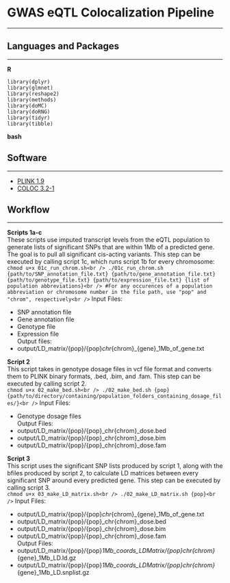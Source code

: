 # GWAS eQTL Colocalization Pipeline
---
## Languages and Packages
---
**R**
```
library(dplyr)
library(glmnet)
library(reshape2)
library(methods)
library(doMC)
library(doRNG)
library(tidyr)
library(tibble)
```
**bash**
## Software ##
---
- [PLINK 1.9](https://www.cog-genomics.org/plink/)
- [COLOC 3.2-1](https://github.com/chr1swallace/coloc)

## Workflow ##
---
**Scripts 1a-c**<br />
These scripts use imputed transcript levels from the eQTL population to generate lists of significant SNPs that are within 1Mb of a predicted gene. The goal is to pull all significant cis-acting variants. This step can be executed by calling script 1c, which runs script 1b for every chromosome:<br />
	```
	chmod u+x 01c_run_chrom.sh<br />
	./01c_run_chrom.sh {path/to/SNP_annotation_file.txt} {path/to/gene_annotation_file.txt} {path/to/genotype_file.txt} {path/to/expression_file.txt} {list of population abbreviations}<br />
	#For any occurences of a population abbreviation or chromosome number in the file path, use "pop" and "chrom", respectively<br />
	```
Input Files:<br />
- SNP annotation file<br />
- Gene annotation file<br />
- Genotype file<br />
- Expression file<br />
Output files:<br />
- output/LD_matrix/{pop}/{pop}_chr_{chrom}_{gene}_1Mb_of_gene.txt<br />

**Script 2**<br />
This script takes in genotype dosage files in vcf file format and converts them to PLINK binary formats, .bed, .bim, and .fam. This step can be executed by calling script 2.<br />
        ```
        chmod u+x 02_make_bed.sh<br />
        ./02_make_bed.sh {pop} {path/to/directory/containing/population_folders_containing_dosage_files/}<br />
        ```
Input Files:<br />
- Genotype dosage files<br />
Output Files:<br />
- output/LD_matrix/{pop}/{pop}_chr{chrom}_dose.bed<br />
- output/LD_matrix/{pop}/{pop}_chr{chrom}_dose.bim<br />
- output/LD_matrix/{pop}/{pop}_chr{chrom}_dose.fam<br />

**Script 3**<br />
This script uses the significant SNP lists produced by script 1, along with the bfiles produced by script 2, to calculate LD matrices between every significant SNP around every predicted gene. This step can be executed by calling script 3.<br />
        ```
        chmod u+x 03_make_LD_matrix.sh<br />
        ./02_make_LD_matrix.sh {pop}<br />
        ```
Input Files:<br />
- output/LD_matrix/{pop}/{pop}_chr_{chrom}_{gene}_1Mb_of_gene.txt<br />
- output/LD_matrix/{pop}/{pop}_chr{chrom}_dose.bed<br />
- output/LD_matrix/{pop}/{pop}_chr{chrom}_dose.bim<br />
- output/LD_matrix/{pop}/{pop}_chr{chrom}_dose.fam<br />
Output Files:<br />
- output/LD_matrix/{pop}/{pop}_1Mb_coords_LDMatrix/{pop}_chr_{chrom}_{gene}_1Mb_LD.ld.gz<br />
- output/LD_matrix/{pop}/{pop}_1Mb_coords_LDMatrix/{pop}_chr_{chrom}_{gene}_1Mb_LD.snplist.gz<br />
